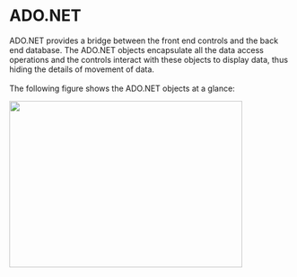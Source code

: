    # ADO.NET

ADO.NET provides a bridge between the front end controls and the back end database. The ADO.NET objects encapsulate all the data access operations and the controls interact with these objects to display data, thus hiding the details of movement of data.
<br>
<br>
The following figure shows the ADO.NET objects at a glance:
<br>

<img src="https://user-images.githubusercontent.com/45730967/52900847-f739b600-3214-11e9-9f65-5699e771f1f4.jpg" width="415px" height="296px" /> 

